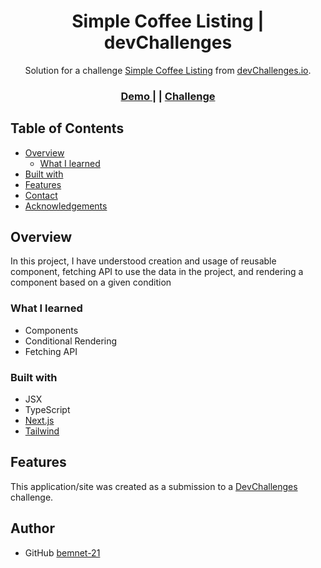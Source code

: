 <!-- Please update value in the {}  -->

<h1 align="center">Simple Coffee Listing | devChallenges</h1>

<div align="center">
   Solution for a challenge <a href="https://devchallenges.io/challenge/simple-coffee-listing" target="_blank">Simple Coffee Listing</a> from <a href="http://devchallenges.io" target="_blank">devChallenges.io</a>.
</div>

<div align="center">
  <h3>
    <a href="https://simple-coffee-listing-onxs.vercel.app/">
      Demo
    </a>
    <span> | </span>
    <span> | </span>
    <a href="https://devchallenges.io/challenge/simple-coffee-listing">
      Challenge
    </a>
  </h3>
</div>

<!-- TABLE OF CONTENTS -->

## Table of Contents

- [Overview](#overview)
  - [What I learned](#what-i-learned)
- [Built with](#built-with)
- [Features](#features)
- [Contact](#contact)
- [Acknowledgements](#acknowledgements)

<!-- OVERVIEW -->

## Overview


<!--
Introduce your projects by taking a screenshot or a gif. Try to tell visitors a story about your project by answering:
- What have you learned/improved?
- Your wisdom? :)
-->
In this project, I have understood creation and usage of reusable component, fetching API to use the data in the project, and rendering a component based on a given condition 

### What I learned

<!-- Use this section to recap over some of your major learnings while working through this project. Writing these out and providing code samples of areas you want to highlight is a great way to reinforce your own knowledge. -->
- Components
- Conditional Rendering
- Fetching API

### Built with

<!-- This section should list any major frameworks that you built your project using. Here are a few examples.-->

- JSX
- TypeScript
- [Next.js](https://nextjs.org/)
- [Tailwind](https://tailwindcss.com/)

## Features

<!-- List the features of your application or follow the template. Don't share the figma file here :) -->

This application/site was created as a submission to a [DevChallenges](https://devchallenges.io/challenges-dashboard) challenge.


## Author

- GitHub [bemnet-21](https://github.com/bemnet-21)
